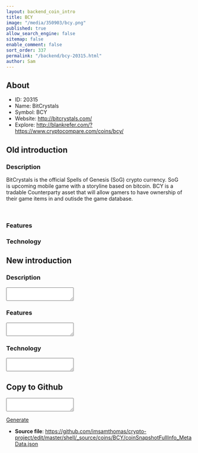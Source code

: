 ```yaml
---
layout: backend_coin_intro
title: BCY
image: "/media/350903/bcy.png"
published: true
allow_search_engine: false
sitemap: false
enable_comment: false
sort_order: 337
permalink: "/backend/bcy-20315.html"
author: Sam
---
```


## About

- ID: 20315
- Name: BitCrystals
- Symbol: BCY
- Website: http://bitcrystals.com/
- Explore: http://blankrefer.com/?https://www.cryptocompare.com/coins/bcy/


## Old introduction

### Description

<p>BitCrystals is the official Spells of Genesis (SoG) crypto currency. SoG is<span> upcoming mobile game with a storyline based on bitcoin. </span>BCY is <span> a tradable Counterparty asset that </span>will allow gamers to have <span>ownership of their game items in and outisde the game database.</span></p><p> </p>

### Features


### Technology




## New introduction


### Description
<textarea id="meta_description" name="description"></textarea>

### Features
<textarea id="meta_features" name="features"></textarea>

### Technology
<textarea id="meta_technology" name="technology"></textarea>


## Copy to Github

<textarea id="coinsnapshotfullinfo_metadata"></textarea>

<a href="#gen" onclick="generateMetaDatJson()">Generate</a>

- **Source file**: <a href="https://github.com/imsamthomas/crypto-project/edit/master/shell/_source/coins/BCY/coinSnapshotFullInfo_MetaData.json">https://github.com/imsamthomas/crypto-project/edit/master/shell/_source/coins/BCY/coinSnapshotFullInfo_MetaData.json</a>

